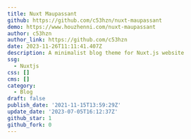 ```yaml
---
title: Nuxt Maupassant
github: https://github.com/c53hzn/nuxt-maupassant
demo: https://www.houzhenni.com/nuxt-maupassant
author: c53hzn
author_link: https://github.com/c53hzn
date: 2023-11-26T11:11:41.407Z
description: A minimalist blog theme for Nuxt.js website
ssg:
  - Nuxtjs
css: []
cms: []
category:
  - Blog
draft: false
publish_date: '2021-11-15T13:59:29Z'
update_date: '2023-07-05T16:12:37Z'
github_star: 1
github_fork: 0
---
```

